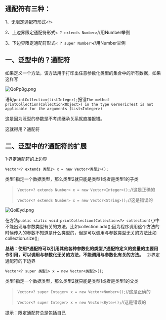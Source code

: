 ## 通配符有三种：

1、无限定通配符形式`<?>`

2、上边界限定通配符形式`< ? extends Number>`//用Number举例

3、下边界限定通配符形式`< ? super Number>`//用Number举例

## 一、泛型中的？通配符

如果定义一个方法，该方法用于打印出任意参数化类型的集合中的所有数据，如果这样写

![QoPp8g.png](https://s2.ax1x.com/2019/12/17/QoPp8g.png)

语句`printCollection(listInteger);`报错`The method printCollection(Collection<Object>) in the type GernericTest is not applicable for the arguments (List<Integer>)`

这是因为泛型的参数是不考虑继承关系就直接报错。

这就得用？通配符


## 二、泛型中的?通配符的扩展

1:界定通配符的上边界

`Vector<? extends 类型1> x = new Vector<类型2>();`

类型1指定一个数据类型，那么类型2就只能是类型1或者是类型1的子类

>`Vector<? extends Number> x = new Vector<Integer>();`//这是正确的
>
>`Vector<? extends Number> x = new Vector<String>();`//这是错误的

![QoiEyd.png](https://s2.ax1x.com/2019/12/17/QoiEyd.png)

在方法`public static void printCollection(Collection<?> collection){}`中不能出现与参数类型有关的方法，比如collection.add();因为程序调用这个方法的时候传入的参数不知道是什么类型的，但是可以调用与参数类型无关的方法比如collection.size();

**总结：使用?通配符可以引用其他各种参数化的类型,?通配符定义的变量的主要用作引用，可以调用与参数化无关的方法，不能调用与参数化有关的方法。**
 
2:界定通配符的下边界

`Vector<? super 类型1> x = new Vector<类型2>();`

类型1指定一个数据类型，那么类型2就只能是类型1或者是类型1的父类

>`Vector<? super Integer> x = new Vector<Number>();`//这是正确的
>
>`Vector<? super Integer> x = new Vector<Byte>();`//这是错误的

提示：限定通配符总是包括自己
